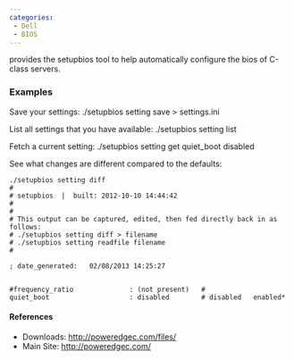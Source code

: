 ```yaml
---
categories:
 - Dell
 - BIOS
---
```

<Dell> provides the setupbios tool to help automatically configure the
bios of C-class servers.

### Examples

Save your settings: ./setupbios setting save \> settings.ini

List all settings that you have available: ./setupbios setting list

Fetch a current setting: ./setupbios setting get quiet\_boot disabled

See what changes are different compared to the defaults:

    ./setupbios setting diff
    #
    # setupbios  |  built: 2012-10-10 14:44:42
    #
    #
    # This output can be captured, edited, then fed directly back in as follows:
    # ./setupbios setting diff > filename
    # ./setupbios setting readfile filename
    #

    ; date_generated:   02/08/2013 14:25:27


    #frequency_ratio              : (not present)   # 
    quiet_boot                    : disabled        # disabled   enabled*  

#### References

-   Downloads: <http://poweredgec.com/files/>
-   Main Site: <http://poweredgec.com/>

